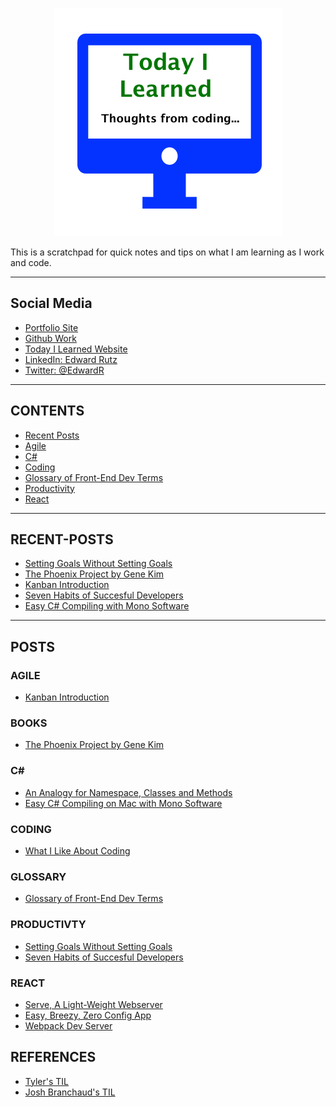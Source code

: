 
<p align="center">
  <img src="images/TIL.png">
</p>

<p>This is a scratchpad for quick notes and tips on what I am learning as I work and code.</p>


-------------------------------------------------

## Social Media

- [Portfolio Site](https://edwardrutz.github.io)
- [Github Work](https://github.com/EdwardRutz)
- [Today I Learned Website](https://edwardrutz.github.io/TIL/)
- [LinkedIn: Edward Rutz](https://www.linkedin.com/in/edwardrutz/)
- [Twitter: @EdwardR](https://twitter.com/edwardr)


-------------------------------------------------

## CONTENTS
- [Recent Posts](#recent-posts)
- [Agile](#agile)
- [C#](#c)
- [Coding](#coding)
- [Glossary of Front-End Dev Terms](#glossary)
- [Productivity](#productivity)
- [React](#react)


-------------------------------------------------

## RECENT-POSTS

- [Setting Goals Without Setting Goals](productivity/no-goals.md)
- [The Phoenix Project by Gene Kim](books/phoenix-project.md)
- [Kanban Introduction](kanban/kanban-intro.md)
- [Seven Habits of Succesful Developers](productivity/seven-habits-developers.md)
- [Easy C# Compiling with Mono Software](c-sharp/mono.md)

-------------------------------------------------

## POSTS

### AGILE

- [Kanban Introduction](kanban/kanban-intro.md)


### BOOKS
- [The Phoenix Project by Gene Kim](books/phoenix-project.md)


### C#

- [An Analogy for Namespace, Classes and Methods](c-sharp/namespace.md)
- [Easy C# Compiling on Mac with Mono Software](c-sharp/mono.md)


### CODING

- [What I Like About Coding](Coding/What-I-Like-About-Coding.md)



### GLOSSARY

- [Glossary of Front-End Dev Terms](glossary/glossary-front-end.md)


### PRODUCTIVTY
- [Setting Goals Without Setting Goals](productivity/no-goals.md)
- [Seven Habits of Succesful Developers](productivity/seven-habits-developers.md)


### REACT

- [Serve, A Light-Weight Webserver](react/serve.md)
- [Easy, Breezy, Zero Config App](react/Easy-Breezy-Zero-Config-React-App.md)
- [Webpack Dev Server](react/Webpack-Dev-Server.md) 








## REFERENCES

- [Tyler's TIL](https://github.com/tylerb33/TIL)
- [Josh Branchaud's TIL](https://github.com/jbranchaud/til)






